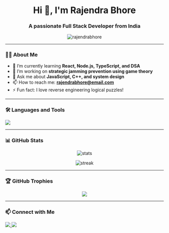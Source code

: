 <h1 align="center">Hi 👋, I'm Rajendra Bhore</h1>
<h3 align="center">A passionate Full Stack Developer from India</h3>

<p align="center">
  <img src="https://komarev.com/ghpvc/?username=rajendrabhore&label=Profile%20views&color=0e75b6&style=flat" alt="rajendrabhore" />
</p>

---

### 👨‍💻 About Me

- 🌱 I’m currently learning **React, Node.js, TypeScript, and DSA**
- 👯 I’m working on **strategic jamming prevention using game theory**
- 💬 Ask me about **JavaScript, C++, and system design**
- 📫 How to reach me: **rajendrabhore@email.com**
- ⚡ Fun fact: I love reverse engineering logical puzzles!

---

### 🛠️ Languages and Tools

<p align="left">
  <img src="https://skillicons.dev/icons?i=js,ts,react,nodejs,html,css,cpp,python,mysql,mongodb,git,vscode" />
</p>

---

### 📊 GitHub Stats

<p align="center">
  <img src="https://github-readme-stats.vercel.app/api?username=rajendrabhore&show_icons=true&locale=en&theme=tokyonight" alt="stats" />
</p>

<p align="center">
  <img src="https://github-readme-streak-stats.herokuapp.com/?user=rajendrabhore&theme=tokyonight" alt="streak" />
</p>

---

### 🏆 GitHub Trophies

<p align="center">
  <img src="https://github-profile-trophy.vercel.app/?username=rajendrabhore&theme=monokai" />
</p>

---

### 📫 Connect with Me

<p align="left">
  <a href="https://linkedin.com/in/rajendrabhore" target="_blank">
    <img src="https://img.shields.io/badge/-Rajendra%20Bhore-blue?style=flat-square&logo=Linkedin&logoColor=white"/>
  </a>
  <a href="mailto:rajendrabhore@email.com">
    <img src="https://img.shields.io/badge/-rajendrabhore@email.com-c14438?style=flat-square&logo=Gmail&logoColor=white"/>
  </a>
</p>

